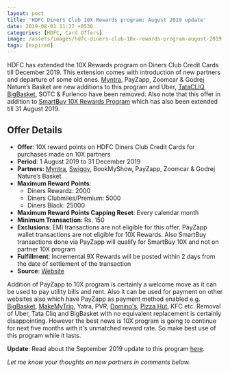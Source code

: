 ```yaml
---
layout: post
title: 'HDFC Diners Club 10X Rewards program: August 2019 update'
date: 2019-08-01 11:37 +0530
categories: [HDFC, Card Offers]
image: /assets/images/hdfc-diners-club-10x-rewards-program-august-2019-update.jpg
tags: [expired]
---
```


HDFC has extended the 10X Rewards program on Diners Club Credit Cards till December 2019. This extension comes with introduction of new partners and departure of some old ones. [Myntra](https://l.cardinfo.in/myntra), PayZapp, Zoomcar & Godrej Nature’s Basket are new additions to this program and Uber, [TataCLIQ](https://l.cardinfo.in/tatacliq), [BigBasket](https://l.cardinfo.in/bigbasket), SOTC & Furlenco have been removed. Also note that this offer in addition to [SmartBuy 10X Rewards Program](/hdfc-smartbuy-10x-program-july-2019-update/) which has also been extended till 31 August 2019.

## Offer Details

- **Offer**: 10X reward points on HDFC Diners Club Credit Cards for purchases made on 10X partners
- **Period**: 1 August 2019 to 31 December 2019
- **Partners**: [Myntra](https://l.cardinfo.in/myntra), [Swiggy](https://l.cardinfo.in/swiggy), BookMyShow, PayZapp, Zoomcar & Godrej Nature’s Basket
- **Maximum Reward Points**:
  - Diners Rewardz: 2000
  - Diners Clubmiles/Premium: 5000
  - Diners Black: 25000
- **Maximum Reward Points Capping Reset**: Every calendar month
- **Minimum Transaction**: Rs. 150
- **Exclusions**: EMI transactions are not eligible for this offer. PayZapp wallet transactions are not eligible for 10X Rewards. Also SmartBuy transactions done via PayZapp will qualify for SmartBuy 10X and not on partner 10X program
- **Fulfillment**: Incremental 9X Rewards will be posted within 2 days from the date of settlement of the transaction
- **Source**: [Website](https://www.hdfcbankdinersclub.com/privilege)

Addition of PayZapp to 10X program is certainly a welcome move as it can be used to pay utility bills and rent. Also it can be used for payment on other websites also which have PayZapp as payment method enabled e.g. [BigBasket](https://l.cardinfo.in/bigbasket), [MakeMyTrip](https://l.cardinfo.in/makemytrip), Yatra, PVR, [Domino's](https://l.cardinfo.in/dominos), [Pizza Hut](https://l.cardinfo.in/pizzahut), KFC etc. Removal of Uber, Tata Cliq and BigBasket with no equivalent replacement is certainly disappointing. However the best news is 10X program is going to continue for next five months with it's unmatched reward rate. So make best use of this program while it lasts.

**Update**: Read about the September 2019 update to this program [here](/hdfc-smartbuy-10x-rewards-even-more-rewarding-with-december-2019-update/).

_Let me know your thoughts on new partners in comments below._

